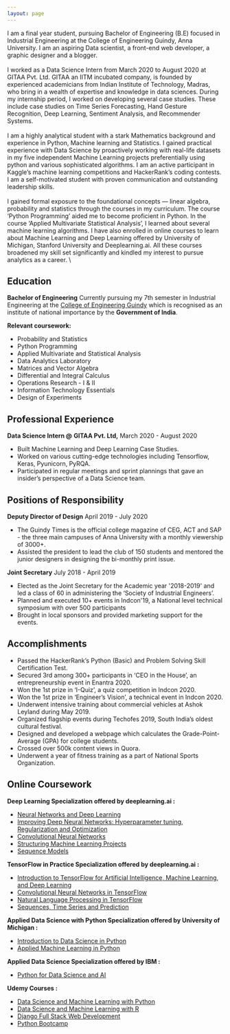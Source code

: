 ```yaml
---
layout: page
---
```


I am a final year student, pursuing Bachelor of Engineering (B.E)
focused in Industrial Engineering at the College of Engineering Guindy,
Anna University. I am an aspiring Data scientist, a front-end web
developer, a graphic designer and a blogger. \
 \
 I worked as a Data Science Intern from March 2020 to August 2020 at GITAA Pvt. Ltd. GITAA an IITM incubated company, is founded by experienced academicians from Indian Institute of Technology, Madras, who bring in a wealth of expertise and knowledge in data sciences. During my internship period, I worked on developing several case studies. These include case studies on Time Series Forecasting, Hand Gesture Recognition, Deep Learning, Sentiment Analysis, and Recommender Systems. \
 \
 I am a highly analytical student with a stark Mathematics background
and experience in Python, Machine learning and Statistics. I gained
practical experience with Data Science by proactively working with
real-life datasets in my five independent Machine Learning projects
preferentially using python and various sophisticated algorithms. I am
an active participant in Kaggle’s machine learning competitions and
HackerRank’s coding contests. I am a self-motivated student with proven
communication and outstanding leadership skills. \
 \
 I gained formal exposure to the foundational concepts — linear algebra,
probability and statistics through the courses in my curriculum. The
course ‘Python Programming’ aided me to become proficient in Python. In
the course ‘Applied Multivariate Statistical Analysis’, I learned about
several machine learning algorithms. I have also enrolled in online
courses to learn about Machine Learning and Deep Learning offered by
University of Michigan, Stanford University and Deeplearning.ai. All
these courses broadened my skill set significantly and kindled my
interest to pursue analytics as a career. \

## Education
**Bachelor of Engineering**
Currently pursuing my 7th semester in Industrial Engineering at the
[College of Engineering Guindy](https://ceg.annauniv.edu/) which is
recognised as an institute of national importance by the **Government of
India**. 

**Relevant coursework:**
-   Probability and Statistics
-   Python Programming
-   Applied Multivariate and Statistical Analysis
-   Data Analytics Laboratory
-   Matrices and Vector Algebra
-   Differential and Integral Calculus
-   Operations Research - I & II
-   Information Technology Essentials
-   Design of Experiments

## Professional Experience
**Data Science Intern @** 
**GITAA Pvt. Ltd,** 
  March 2020 - August 2020
- Built Machine Learning and Deep Learning Case Studies.
- Worked on various cutting-edge technologies including Tensorflow, Keras, Pyunicorn, PyRQA. 
- Participated in regular meetings and sprint plannings that gave an insider’s perspective of a Data Science team.

## Positions of Responsibility
**Deputy Director of Design** 
April 2019 - July 2020 
- The Guindy Times is the official college magazine of CEG, ACT and SAP -
the three main campuses of Anna University with a monthly viewership of
3000+. 
- Assisted the president to lead the club of 150 students and mentored
the junior designers in designing the bi-monthly print issue.

**Joint Secretary**
July 2018 - April 2019
- Elected as the Joint Secretary for the Academic year '2018-2019' and led a class of 60 in administering the ‘Society of Industrial Engineers’. 
- Planned and executed 10+ events in Indcon'19,  a National level technical symposium with over 500 participants
- Brought in local sponsors and provided marketing support for the events.

## Accomplishments
- Passed the HackerRank’s Python (Basic) and Problem Solving Skill Certification Test. 
- Secured 3rd among 300+ participants in ‘CEO in the House’, an entrepreneurship event in Enantra 2020.
- Won the 1st prize in ‘I-Quiz’, a quiz competition in Indcon 2020.
- Won the 1st prize in ‘Engineer’s Vision’, a technical event in Indcon 2020.
- Underwent intensive training about commercial vehicles at Ashok Leyland during May 2019.
- Organized flagship events during Techofes 2019, South India’s oldest cultural festival.
- Designed and developed a webpage which calculates the Grade-Point-Average (GPA) for college students.
- Crossed over 500k content views in Quora.
- Underwent a year of fitness training as a part of National Sports Organization.

## Online Coursework
**Deep Learning Specialization offered by deeplearning.ai :**
-   [Neural Networks and Deep Learning](https://www.coursera.org/account/accomplishments/certificate/JX88VD7YHNY2)
-   [Improving Deep Neural Networks: Hyperparameter tuning, Regularization and Optimization](https://www.coursera.org/account/accomplishments/certificate/6E77TG9T5PB8)
-   [Convolutional Neural Networks](https://www.coursera.org/account/accomplishments/certificate/DN5EWKZBHM58)
-   [Structuring Machine Learning Projects](https://www.coursera.org/account/accomplishments/certificate/TZCP4ML4B7MD)   
-   [Sequence Models](https://www.coursera.org/account/accomplishments/certificate/NN2Q3BNZM73L) 

**TensorFlow in Practice Specialization offered by deeplearning.ai :**
-   [Introduction to TensorFlow for Artificial Intelligence, Machine Learning, and Deep Learning](https://www.coursera.org/account/accomplishments/certificate/AUS6H5CLVAQA)
-   [Convolutional Neural Networks in TensorFlow](https://www.coursera.org/account/accomplishments/certificate/6ZG92JVD3Y84)
-   [Natural Language Processing in TensorFlow](https://www.coursera.org/account/accomplishments/certificate/67WM2GYVDJLW)
-   [Sequences, Time Series and Prediction](https://www.coursera.org/account/accomplishments/certificate/Q5WQXMC52768) 

**Applied Data Science with Python Specialization offered by University
of Michigan :**
-   [Introduction to Data Science in
    Python](https://www.coursera.org/account/accomplishments/verify/LBR6BKFHJE7S)
-   [Applied Machine Learning in
    Python](https://www.coursera.org/account/accomplishments/verify/QWQ7LR4HKT8V)

**Applied Data Science Specialization offered by IBM :**
-   [Python for Data Science and
    AI](https://coursera.org/share/072d95755cd7aa3b02349f81c0a712ca)

**Udemy Courses :**
-   [Data Science and Machine Learning with
    Python](https://www.udemy.com/certificate/UC-806E1H4B/)
-   [Data Science and Machine Learning with
    R](https://www.udemy.com/certificate/UC-ELRTAM1Q/)
-   [Django Full Stack Web
    Development](https://www.udemy.com/certificate/UC-BPZ8XC8V/)
-   [Python
    Bootcamp](https://www.udemy.com/certificate/UC-YR4KI7TP/)
